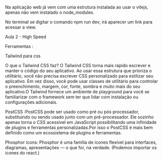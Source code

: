 Na aplicação web já vem com uma estrutura instalada ao usar o vitejs, apenas não vem instalado o node_modules.

No terminal se digitar o comando npm run dev, irá aparecer um link para acessar a view.

Aula 2 - High Speed

Ferramentas :

Tailwind para css

O que o Tailwind CSS faz?
O Tailwind CSS torna mais rápido escrever e manter o código do seu aplicativo. Ao usar essa estrutura que prioriza o utilitário, você não precisa escrever CSS personalizado para estilizar seu aplicativo. Em vez disso, você pode usar classes de utilitário para controlar o preenchimento, margem, cor, fonte, sombra e muito mais do seu aplicativo.O Tailwind fornece um ambiente de playground para você se familiarizar com o framework sem ter que lidar com instalação ou configurações adicionais.

PostCSS :PostCSS pode ser usado como pré ou pós processador, substituindo ou sendo usado junto com um pré-processador. Ele sozinho apenas torna o CSS acessível em JavaScript possibilitando uma infinidade de plugins e ferramentas personalizadas.Por isso o PostCSS é mais bem definido como um ecossistema de plugins e ferramentas.

Phosphor icons: Phosphor é uma família de ícones flexível para interfaces, diagramas, apresentações — o que for, na verdade. (Podemos importar os icones do react.)
